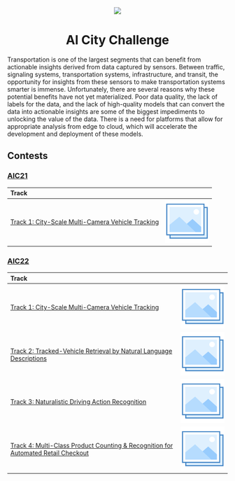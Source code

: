 <div align="center">
<img src="data/ai_city.gif" width="1000">

AI City Challenge
=============================
</div>

Transportation is one of the largest segments that can benefit from actionable
insights derived from data captured by sensors. Between traffic, signaling
systems, transportation systems, infrastructure, and transit, the opportunity
for insights from these sensors to make transportation systems smarter is
immense. Unfortunately, there are several reasons why these potential benefits
have not yet materialized. Poor data quality, the lack of labels for the data,
and the lack of high-quality models that can convert the data into actionable
insights are some of the biggest impediments to unlocking the value of the data.
There is a need for platforms that allow for appropriate analysis from edge to
cloud, which will accelerate the development and deployment of these models.

## Contests

### [AIC21](https://www.aicitychallenge.org/2021-ai-city/)

| Track                                                                |       <div style="width:100px"><p></p></div>        |
|:---------------------------------------------------------------------|:---------------------------------------------------:|
| [Track 1: City-Scale Multi-Camera Vehicle Tracking](aic21_track1.md) | [![Track 1](../../data/photo.png)](aic21_track1.md) |

### [AIC22](https://www.aicitychallenge.org/)

| Track                                                                                                |       <div style="width:100px"><p></p></div>        |
|:-----------------------------------------------------------------------------------------------------|:---------------------------------------------------:|
| [Track 1: City-Scale Multi-Camera Vehicle Tracking](aic22_track1.md)                                 | [![Track 1](../../data/photo.png)](aic22_track1.md) |
| [Track 2: Tracked-Vehicle Retrieval by Natural Language Descriptions](aic22_track2.md)               | [![Track 2](../../data/photo.png)](aic22_track2.md) |
| [Track 3: Naturalistic Driving Action Recognition](aic22_track3.md)                                  | [![Track 3](../../data/photo.png)](aic22_track3.md) |
| [Track 4: Multi-Class Product Counting & Recognition for Automated Retail Checkout](aic22_track4.md) | [![Track 4](../../data/photo.png)](aic22_track4.md) |
